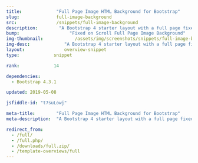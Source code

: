 ```yaml
---
title:             "Full Page Image HTML Background for Bootstrap"
slug:              full-image-background
src:               /snippets/full-image-background
description:	    "A Bootstrap 4 starter layout with a full page fixed background image and content cards"
bump:			        "Fixed on Scroll Full Page Image Background"
img-thumbnail:	    	  /assets/img/screenshots/snippets/full-image-background.jpg
img-desc:		      "A Bootstrap 4 starter layout with a full page fixed background image and content cards"
layout:		    	  overview-snippet
type:             snippet

rank:             14

dependencies:     
  - Bootstrap 4.3.1

updated: 2019-05-08

jsfiddle-id: "t7suLowj"

meta-title:        "Full Page Image HTML Background for Bootstrap"
meta-description:  "A Bootstrap 4 starter layout with a full page fixed on scrolling background image and content cards - created by Start Bootstrap."

redirect_from:
  - /full/
  - /full.php/
  - /downloads/full.zip/
  - /template-overviews/full
---
```

